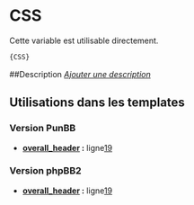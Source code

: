 # CSS


Cette variable est utilisable directement.

```html
{CSS}
```

##Description
[*Ajouter une description*](https://fa-tvars.appspot.com/var/CSS)

## Utilisations dans les templates

### Version PunBB
* __[overall_header](../tpl/var/punbb/overall_header.md#readme) :__ ligne[19](../tpl/src/punbb/overall_header.tpl#L19)

### Version phpBB2
* __[overall_header](../tpl/var/subsilver/overall_header.md#readme) :__ ligne[19](../tpl/src/subsilver/overall_header.tpl#L19)